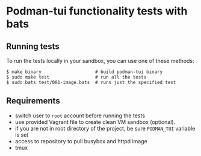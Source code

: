 # Podman-tui functionality tests with bats

## Running tests

To run the tests locally in your sandbox, you can use one of these methods:

```shell
$ make binary                    # build podman-tui binary
$ sudo make test                 # run all the tests
$ sudo bats test/001-image.bats  # runs just the specified test
```

## Requirements
- switch user to `root` account before running the tests
- use provided Vagrant file to create clean VM sandbox (optional).
- if you are not in root directory of the project, be sure `PODMAN_TUI` variable is set
- access to repository to pull busybox and httpd image
- tmux
